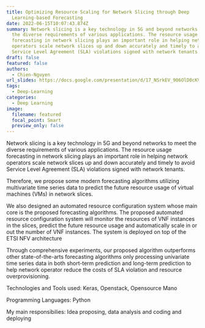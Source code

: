 ```yaml
---
title: Optimizing Resource Scaling for Network Slicing through Deep
  Learning-based Forecasting
date: 2022-06-15T10:07:43.874Z
summary: Network slicing is a key technology in 5G and beyond networks to meet
  the diverse requirements of various applications. The resource usage
  forecasting in network slicing plays an important role in helping network
  operators scale network slices up and down accurately and timely to avoid
  Service Level Agreement (SLA) violations signed with network tenants.
draft: false
featured: false
authors:
  - Chien-Nguyen
url_slides: https://docs.google.com/presentation/d/17_NSrkEV_906OlD0cKVPDi2CAdifElnOV1yqNHtBiQY/edit?usp=sharing
tags:
  - Deep-Learning
categories:
  - Deep Learning
image:
  filename: featured
  focal_point: Smart
  preview_only: false
---
```

Network slicing is a key technology in 5G and beyond networks to meet the diverse requirements of various applications. The resource usage forecasting in network slicing plays an important role in helping network operators scale network slices up and down accurately and timely to avoid Service Level Agreement (SLA) violations signed with network tenants. 

Therefore, we propose some modern forecasting algorithms utilizing multivariate time series data to predict the future resource usage of virtual machines (VMs) in network slices. 

We also designed an automated resource configuration system whose main core is the proposed forecasting algorithms. The proposed automated resource configuration system will monitor the resources of VNF instances in the slices, predict the future resource usage and automatically scale in or out the number of VNF instances. The system is deployed on top of the ETSI NFV architecture

Through comprehensive experiments, our proposed algorithm outperforms other state-of-the-arts forecasting algorithms only processing univariate time series data in both short-term prediction and long-term prediction to help network operator reduce the costs of SLA violation and resource overprovisioning.

Technologies and Tools used: Keras, Openstack, Opensource Mano

Programming Languages: Python

My main responsibilies: Idea proposing, data analysis and coding and deploying